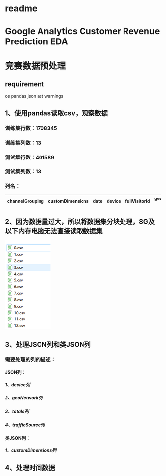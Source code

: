 # readme
# Google Analytics Customer Revenue Prediction EDA 
# 竞赛数据预处理
## requirement
  os
  pandas
  json
  ast
  warnings
## 1、使用pandas读取csv，观察数据
### 训练集行数：1708345
### 训练集列数：13
### 测试集行数：401589
### 测试集列数：13
### 列名：

 channelGrouping  | customDimensions  | date | device | fullVisitorId | geoNetwork hits | socialEngagementType | totals | trafficSource | visitId | visitNumber | visitStartTime
 ----  | ----  | ---- | ---- | ---- | ---- | ---- | ---- | ---- | ---- | ---- | ----
 
 ## 2、因为数据量过大，所以将数据集分块处理，8G及以下内存电脑无法直接读取数据集
 ![图片名称](https://github.com/LiuDD2333/readme/blob/master/split.jpg)
 ## 3、处理JSON列和类JSON列
 ### 需要处理的列的描述：
 #### JSON列：
 ##### 1、decice列
 ##### 2、geoNetwork列
 ##### 3、totals列
 ##### 4、trafficSource列
 #### 类JSON列：
 ##### 1、customDimensions列
 
 ## 4、处理时间数据
